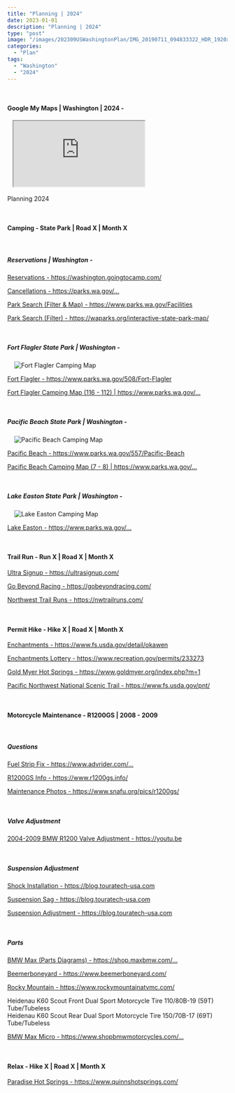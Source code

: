 ```yaml
---
title: "Planning | 2024"
date: 2023-01-01
description: "Planning | 2024"
type: "post"
image: "/images/202309USWashingtonPlan/IMG_20190711_094833322_HDR_1920x1080x75.jpg"
categories: 
  - "Plan"
tags:
  - "Washington"
  - "2024"
---
```


<!-- Start ******************** MyMap01 ******************** Start -->	
<br>	
<h4>	
	Google My Maps | Washington | 2024 -
</h4>	
<div class="embed-responsive embed-responsive-1by1">	
   <iframe 	
        src="https://www.google.com/maps/d/embed?mid=1MVNa80m_q6As2iR-q0lx_-Iy2Uwv85M&ehbc=2E312F"
        title=	"Google My Maps"
        loading="lazy"
    > 	
    </iframe>	
</div>
<p>
Planning 2024
</p>
<!-- End ******************** MyMap01 ******************* End -->
<!-- Start ******************** Item01 ******************** Start -->	
<br>	
<h4>	
	Camping - State Park | Road X | Month X
</h4>	
<br>
<h5>	
	Reservations | Washington -
</h5>	
<p>	
  <a 
    href=https://washington.goingtocamp.com/
    target="_blank">	
    Reservations - https://washington.goingtocamp.com/
  </a>
</p>
<p>	
  <a 
    href=https://parks.wa.gov/passes-permits/reservations/cancellations
    target="_blank">	
    Cancellations - https://parks.wa.gov/...
  </a>
</p>
<p>	
  <a 
    href=https://www.parks.wa.gov/Facilities
    target="_blank">	
    Park Search (Filter & Map) - https://www.parks.wa.gov/Facilities
  </a>
</p>
<p>	
  <a 
    href=https://waparks.org/interactive-state-park-map/
    target="_blank">	
    Park Search (Filter) - https://waparks.org/interactive-state-park-map/
  </a>
</p>
<br>
<h5>	
	Fort Flagler State Park | Washington -
</h5>	
<p>	
    <img 	
      src=	"/images/202309USWashingtonPlan/Screenshot 2023-07-30 210825.png"
      alt= "Fort Flagler Camping Map"
      loading= "lazy"
    >	
</p>
<p>	
  <a 
    href=https://www.parks.wa.gov/508/Fort-Flagler
    target="_blank">	
    Fort Flagler - https://www.parks.wa.gov/508/Fort-Flagler
  </a>
</p>
<p>	
  <a 
    href=https://parks.wa.gov/sites/default/files/2023-05/Fort%20Flagler%20Campground%20Map%205-30-23.pdf
    target="_blank">	
    Fort Flagler Camping Map (116 - 112) |
    https://www.parks.wa.gov/...
  </a>
</p>
<br>
<h5>	
	Pacific Beach State Park | Washington -
</h5>	
<p>	
    <img 	
      src=	"/images/202309USWashingtonPlan/Screenshot 2023-07-30 211403.png"
      alt= "Pacific Beach Camping Map"
      loading= "lazy"
    >	
</p>
<p>	
  <a 
    href=https://www.parks.wa.gov/557/Pacific-Beach
    target="_blank">	
    Pacific Beach - https://www.parks.wa.gov/557/Pacific-Beach
  </a>
</p>
<p>	
  <a 
    href=https://parks.wa.gov/sites/default/files/2023-07/Pacific%20Beach%20Overview%20Map.pdf
    target="_blank">	
    Pacific Beach Camping Map (7 - 8) |
    https://www.parks.wa.gov/...
  </a>
</p>
<br>
<h5>	
	Lake Easton State Park | Washington -
</h5>	
<p>	
    <img 	
      src=	"/images/202309USWashingtonPlan/Screenshot 2023-07-30 210324.jpg"
      alt= "Lake Easton Camping Map"
      loading= "lazy"
    >	
</p>
<p>	
  <a 
    href=https://parks.wa.gov/find-parks/state-parks/lake-easton-state-park
    target="_blank">	
    Lake Easton - https://www.parks.wa.gov/...
  </a>
</p>
<!-- End ******************** Item01 ******************** End -->	
<!-- Start ******************** Item02 ******************** Start -->	
<br>	
<h4>	
	Trail Run - Run X | Road X | Month X
</h4>	
<p>	
  <a 
    href=https://ultrasignup.com/
    target="_blank">	
    Ultra Signup - https://ultrasignup.com/
  </a>
</p>
<p>	
  <a 
    href=https://gobeyondracing.com/
    target="_blank">	
    Go Beyond Racing - https://gobeyondracing.com/
  </a>
</p>
<p>	
  <a 
    href=https://nwtrailruns.com/
    target="_blank">	
    Northwest Trail Runs - https://nwtrailruns.com/
  </a>
</p>
<!-- End ******************** Item02 ******************** End -->	
<!-- Start ******************** Item03 ******************** Start -->	
<br>	
<h4>	
	Permit Hike - Hike X | Road X | Month X
</h4>	
<p>	
  <a 
    href=https://www.fs.usda.gov/detail/okawen/passes-permits/recreation/?cid=fsbdev3_053607
    target="_blank">	
    Enchantments - https://www.fs.usda.gov/detail/okawen
  </a>
</p>
<p>	
  <a 
    href=https://www.recreation.gov/permits/233273
    target="_blank">	
    Enchantments Lottery - https://www.recreation.gov/permits/233273
  </a>
</p>
<p>	
  <a 
    href=https://www.goldmyer.org/index.php?m=1
    target="_blank">	
    Gold Myer Hot Springs - https://www.goldmyer.org/index.php?m=1
  </a>
</p>
<p>	
  <a 
    href=https://www.fs.usda.gov/pnt/
    target="_blank">	
    Pacific Northwest National Scenic Trail  - https://www.fs.usda.gov/pnt/
  </a>
</p>
<!-- End ******************** Item03 ******************** End -->	
<!-- Start ******************** Item04 ******************** Start -->	
<br>	
<h4>	
	Motorcycle Maintenance - R1200GS | 2008 - 2009
</h4>	
<br>
<h5>	
	Questions
</h5>
<p>	
  <a 
    href=https://www.advrider.com/f/threads/fuel-strip-fix.844902/page-10#post-32123591
    target="_blank">	
    Fuel Strip Fix - https://www.advrider.com/...
  </a>
</p>
<p>	
  <a 
    href=https://www.r1200gs.info/
    target="_blank">	
    R1200GS Info - https://www.r1200gs.info/
  </a>
</p>
<p>	
  <a 
    href=https://www.snafu.org/pics/r1200gs/
    target="_blank">	
    Maintenance Photos - https://www.snafu.org/pics/r1200gs/
  </a>
</p>
<br>
<h5>	
	Valve Adjustment
</h5>	
<p>	
  <a 
    href=https://youtu.be/oxssvKsoTWQ?si=6WES5SpmCyn9VqWC
    target="_blank">	
    2004-2009 BMW R1200 Valve Adjustment - https://youtu.be
  </a>
</p>
<br>
<h5>	
	Suspension Adjustment
</h5>
<p>	
  <a 
    href=https://blog.touratech-usa.com/2013/04/17/how-to-bmw-r1200gs-adventure-shock-installation/
    target="_blank">	
    Shock Installation - https://blog.touratech-usa.com
  </a>
</p>
<p>	
  <a 
    href=https://blog.touratech-usa.com/2013/08/06/how-to-setting-suspension-sag/
    target="_blank">	
    Suspension Sag - https://blog.touratech-usa.com
  </a>
</p>
<p>	
  <a 
    href=https://blog.touratech-usa.com/2013/08/08/how-to-adjusting-touratech-suspension/
    target="_blank">	
    Suspension Adjustment - https://blog.touratech-usa.com
  </a>
</p>	
<br>
<h5>	
	Parts
</h5>
<p>	
  <a 
    href=https://shop.maxbmw.com/fiche/DiagramsMain.aspx?vid=51558
    target="_blank">	
    BMW Max (Parts Diagrams)  - https://shop.maxbmw.com/...
  </a>
</p>
<p>	
  <a 
    href=https://www.beemerboneyard.com/
    target="_blank">	
    Beemerboneyard - https://www.beemerboneyard.com/
  </a>
</p>
<p>	
  <a 
    href=https://www.rockymountainatvmc.com/
    target="_blank">	
    Rocky Mountain - https://www.rockymountainatvmc.com/
  </a>
    <p>	
      Heidenau K60 Scout Front Dual Sport Motorcycle Tire 110/80B-19 (59T) Tube/Tubeless
      <br>
      Heidenau K60 Scout Rear Dual Sport Motorcycle Tire 150/70B-17 (69T) Tube/Tubeless
    </p>
</p>
<p>	
  <a 
    href=https://www.shopbmwmotorcycles.com/oem-parts/bmw-motorrad-holder-46627671618
    target="_blank">	
    BMW Max Micro  - https://www.shopbmwmotorcycles.com/...
  </a>
</p>
<!-- End ******************** Item04 ******************** End -->	
<!-- Start ******************** Item05 ******************** Start -->	
<br>	
<h4>	
	Relax - Hike X | Road X | Month X
</h4>	
<p>	
  <a 
    href=https://www.quinnshotsprings.com/
    target="_blank">	
    Paradise Hot Springs - https://www.quinnshotsprings.com/
  </a>
</p>
<!-- End ******************** Item05 ******************** End -->	